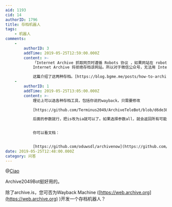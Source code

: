 ```yaml
---
aid: 1193
cid: 14
authorID: 1796
title: 存档机器人
tags:
    - 机器人
comments:
    -
        authorID: 3
        addTime: 2019-05-25T12:59:00.000Z
        content: >-
            「Internet Archive 抓取网页时遵循 Robots 协议 ，如果网站在 robots.txt 中声明禁止搜索引擎抓取，那么
            Internet Archive 将拒绝存档该网站。所以对于微信公众号，无法用 Internet Archive 进行存档的。」  

            这篇介绍了这两种存档。[https://blog.bgme.me/posts/how-to-archive-a-web-page/](https://blog.bgme.me/posts/how-to-archive-a-web-page/)
    -
        authorID: 1
        addTime: 2019-05-25T13:05:00.000Z
        content: >-
            理论上可以选各种存档工具，包括你说的wayback，只需要修改  

            [https://github.com/Terminus2049/ArchiveTeleBot/blob/d6de38f0f068c4897093bece2abf3f222e7b2235/ArchiveTeleBot.py#L16](https://github.com/Terminus2049/ArchiveTeleBot/blob/d6de38f0f068c4897093bece2abf3f222e7b2235/ArchiveTeleBot.py#L16)  

            后面的参数就行，把is改为ia就可以了。如果选择参数all，就会返回所有可能的存档机器人。


            你可以看文档：


            [https://github.com/oduwsdl/archivenow](https://github.com/oduwsdl/archivenow)
date: 2019-05-25T12:48:00.000Z
category: 问答
---
```


@[Ciao](/member/Ciao)

Archive2049Bot挺好用的。

除了archive.is，您可否为Wayback Machine ([https://web.archive.org](https://web.archive.org) )开发一个存档机器人？
